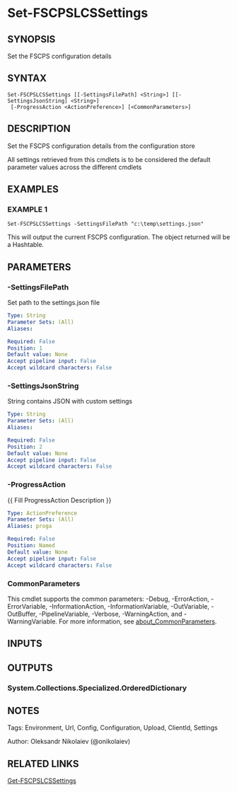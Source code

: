 ﻿---
external help file: fscps.lcs-help.xml
Module Name: fscps.lcs
online version:
schema: 2.0.0
---

# Set-FSCPSLCSSettings

## SYNOPSIS
Set the FSCPS configuration details

## SYNTAX

```
Set-FSCPSLCSSettings [[-SettingsFilePath] <String>] [[-SettingsJsonString] <String>]
 [-ProgressAction <ActionPreference>] [<CommonParameters>]
```

## DESCRIPTION
Set the FSCPS configuration details from the configuration store

All settings retrieved from this cmdlets is to be considered the default parameter values across the different cmdlets

## EXAMPLES

### EXAMPLE 1
```
Set-FSCPSLCSSettings -SettingsFilePath "c:\temp\settings.json"
```

This will output the current FSCPS configuration.
The object returned will be a Hashtable.

## PARAMETERS

### -SettingsFilePath
Set path to the settings.json file

```yaml
Type: String
Parameter Sets: (All)
Aliases:

Required: False
Position: 1
Default value: None
Accept pipeline input: False
Accept wildcard characters: False
```

### -SettingsJsonString
String contains JSON with custom settings

```yaml
Type: String
Parameter Sets: (All)
Aliases:

Required: False
Position: 2
Default value: None
Accept pipeline input: False
Accept wildcard characters: False
```

### -ProgressAction
{{ Fill ProgressAction Description }}

```yaml
Type: ActionPreference
Parameter Sets: (All)
Aliases: proga

Required: False
Position: Named
Default value: None
Accept pipeline input: False
Accept wildcard characters: False
```

### CommonParameters
This cmdlet supports the common parameters: -Debug, -ErrorAction, -ErrorVariable, -InformationAction, -InformationVariable, -OutVariable, -OutBuffer, -PipelineVariable, -Verbose, -WarningAction, and -WarningVariable. For more information, see [about_CommonParameters](http://go.microsoft.com/fwlink/?LinkID=113216).

## INPUTS

## OUTPUTS

### System.Collections.Specialized.OrderedDictionary
## NOTES
Tags: Environment, Url, Config, Configuration, Upload, ClientId, Settings

Author: Oleksandr Nikolaiev (@onikolaiev)

## RELATED LINKS

[Get-FSCPSLCSSettings]()

